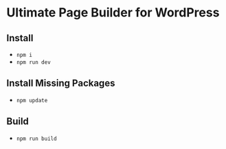 # Ultimate Page Builder for WordPress

## Install

- `npm i`
- `npm run dev`

## Install Missing Packages

- `npm update`

## Build

- `npm run build`
